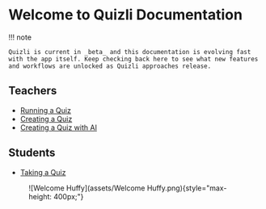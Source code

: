 # Welcome to Quizli Documentation

!!! note

    Quizli is current in _beta_ and this documentation is evolving fast with the app itself. Keep checking back here to see what new features and workflows are unlocked as Quizli approaches release.

## Teachers

- [Running a Quiz](teachers/running-a-quiz.md)
- [Creating a Quiz](teachers/creating-a-quiz.md)
- [Creating a Quiz with AI](teachers/creating-a-quiz-with-ai.md)

## Students

- [Taking a Quiz](students/take-quiz.md)

<figure markdown="span">
![Welcome Huffy](assets/Welcome Huffy.png){style="max-height: 400px;"}
</figure>
